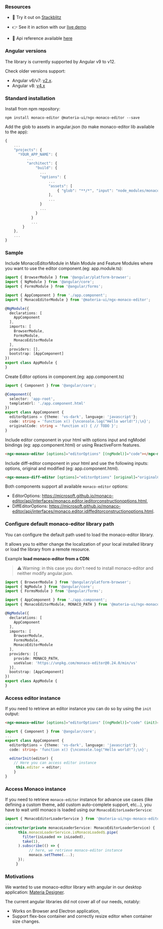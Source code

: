### Resources

- 🚀 Try it out on [Stackblitz](https://stackblitz.com/edit/materia-ngx-monaco-editor-example)

- 👉 See it in action with our [live demo](https://materiahq.github.io/ngx-monaco-editor)

- 📖 Api reference available [here](https://materiahq.github.io/ngx-monaco-editor/api-reference)

### Angular versions

The library is currently supported by Angular v9 to v12.

Check older versions support:
- Angular v6/v7: [v2.x](https://github.com/materiahq/ngx-monaco-editor/tree/2.0.x).
- Angular v8: [v4.x](https://github.com/materiahq/ngx-monaco-editor/tree/4.0.x)

### Standard installation

Install from npm repository:
```
npm install monaco-editor @materia-ui/ngx-monaco-editor --save
 ```
 
Add the glob to assets in angular.json (to make monaco-editor lib available to the app):
```typescript
{
    ...
    "projects": {
      "YOUR_APP_NAME": {
          ...
          "architect": {
              "build": {
                ...
                "options": {
                    ...
                    "assets": [
                        { "glob": "**/*", "input": "node_modules/monaco-editor", "output": "assets/monaco-editor/" }
                    ],
                    ...
                }
                ...
              }
            }
            ...
        }
    },
    ...
}
 ```

### Sample


Include MonacoEditorModule in Main Module and Feature Modules where you want to use the editor component.(eg: app.module.ts): 

```typescript
import { BrowserModule } from '@angular/platform-browser';
import { NgModule } from '@angular/core';
import { FormsModule } from '@angular/forms';

import { AppComponent } from './app.component';
import { MonacoEditorModule } from '@materia-ui/ngx-monaco-editor';

@NgModule({
  declarations: [
    AppComponent
  ],
  imports: [
    BrowserModule,
    FormsModule,
    MonacoEditorModule
  ],
  providers: [],
  bootstrap: [AppComponent]
})
export class AppModule {
}
```


Create Editor options in component.(eg: app.component.ts)

```typescript
import { Component } from '@angular/core';

@Component({
  selector: 'app-root',
  templateUrl: './app.component.html'
})
export class AppComponent {
  editorOptions = {theme: 'vs-dark', language: 'javascript'};
  code: string = 'function x() {\nconsole.log("Hello world!");\n}';
  originalCode: string = 'function x() { // TODO }';
}
```


Include editor component in your html with options input and ngModel bindings  (eg: app.component.html) or using ReactiveForm features.

```html
<ngx-monaco-editor [options]="editorOptions" [(ngModel)]="code"></ngx-monaco-editor>
```

Include diff-editor component in your html and use the following inputs: options, original and modified (eg: app.component.html).

```html
<ngx-monaco-diff-editor [options]="editorOptions" [original]="originalCode" [modified]="code"></ngx-monaco-diff-editor>
```

Both components support all available `monaco-editor` options:
- EditorOptions: https://microsoft.github.io/monaco-editor/api/interfaces/monaco.editor.ieditorconstructionoptions.html,
- DiffEditorOptions: https://microsoft.github.io/monaco-editor/api/interfaces/monaco.editor.idiffeditorconstructionoptions.html.


### Configure default monaco-editor library path

You can configure the default path used to load the monaco-editor library.

It allows you to either change the localization of your local installed library or load the library from a remote resource.

Example **load monaco-editor from a CDN**:

 > ⚠️ Warning: in this case you don't need to install monaco-editor and neither modify angular.json.

```typescript
import { BrowserModule } from '@angular/platform-browser';
import { NgModule } from '@angular/core';
import { FormsModule } from '@angular/forms';

import { AppComponent } from './app.component';
import { MonacoEditorModule, MONACO_PATH } from '@materia-ui/ngx-monaco-editor';

@NgModule({
  declarations: [
    AppComponent
  ],
  imports: [
    BrowserModule,
    FormsModule,
    MonacoEditorModule
  ],
  providers: [{
    provide: MONACO_PATH,
    useValue: 'https://unpkg.com/monaco-editor@0.24.0/min/vs'
  }],
  bootstrap: [AppComponent]
})
export class AppModule {
}
```
### Access editor instance

If you need to retrieve an editor instance you can do so by using the `init` output:
```html
<ngx-monaco-editor [options]="editorOptions" [(ngModel)]="code" (init)="editorInit($event)"></ngx-monaco-editor>
```

```typescript
import { Component } from '@angular/core';
...
export class AppComponent {
  editorOptions = {theme: 'vs-dark', language: 'javascript'};
  code: string= 'function x() {\nconsole.log("Hello world!");\n}';

  editorInit(editor) {
    // Here you can access editor instance
     this.editor = editor;
    }
}
```

### Access Monaco instance

If you need to retrieve `monaco-editor` instance for advance use cases (like defining a custom theme, add custom auto-complete support, etc...), you have to wait until monaco is loaded using our `MonacoEditorLoaderService`:

```typescript
import { MonacoEditorLoaderService } from '@materia-ui/ngx-monaco-editor';
...
constructor(private monacoLoaderService: MonacoEditorLoaderService) {
      this.monacoLoaderService.isMonacoLoaded$.pipe(
        filter(isLoaded => isLoaded),
        take(1),
      ).subscribe(() => {
           // here, we retrieve monaco-editor instance
           monaco.setTheme(...);
      });
     }
```


### Motivations

We wanted to use monaco-editor library with angular in our desktop application: [Materia Designer](https://getmateria.com).

The current angular libraries did not cover all of our needs, notably:
- Works on Browser and Electron application,
- Support flex-box container and correctly resize editor when container size changes.
